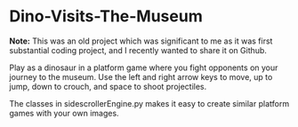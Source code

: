 # Dino-Visits-The-Museum

**Note:**  This was an old project which was significant to me as it was first substantial coding project, and I recently wanted to share it on Github.

Play as a dinosaur in a platform game where you fight opponents on your journey to the museum.
Use the left and right arrow keys to move, up to jump, down to crouch, and space to shoot projectiles.

The classes in sidescrollerEngine.py makes it easy to create similar platform games with your own images.
